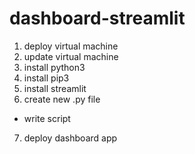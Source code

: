# dashboard-streamlit

1. deploy virtual machine
2. update virtual machine
3. install python3
4. install pip3
5. install streamlit
6. create new .py file
- write script
7. deploy dashboard app
